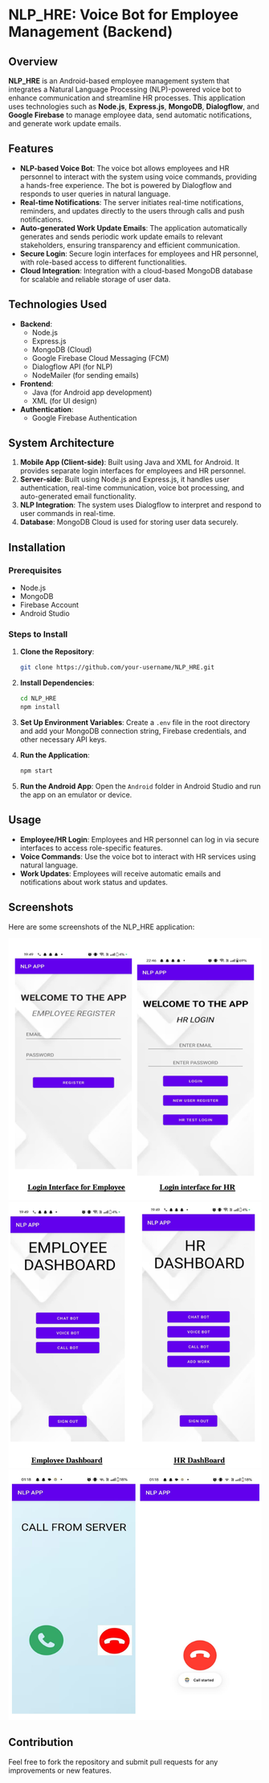 # NLP_HRE: Voice Bot for Employee Management (Backend)

## Overview

**NLP_HRE** is an Android-based employee management system that integrates a Natural Language Processing (NLP)-powered voice bot to enhance communication and streamline HR processes. This application uses technologies such as **Node.js**, **Express.js**, **MongoDB**, **Dialogflow**, and **Google Firebase** to manage employee data, send automatic notifications, and generate work update emails.

## Features

* **NLP-based Voice Bot**: The voice bot allows employees and HR personnel to interact with the system using voice commands, providing a hands-free experience. The bot is powered by Dialogflow and responds to user queries in natural language.
* **Real-time Notifications**: The server initiates real-time notifications, reminders, and updates directly to the users through calls and push notifications.
* **Auto-generated Work Update Emails**: The application automatically generates and sends periodic work update emails to relevant stakeholders, ensuring transparency and efficient communication.
* **Secure Login**: Secure login interfaces for employees and HR personnel, with role-based access to different functionalities.
* **Cloud Integration**: Integration with a cloud-based MongoDB database for scalable and reliable storage of user data.

## Technologies Used

* **Backend**:
   * Node.js
   * Express.js
   * MongoDB (Cloud)
   * Google Firebase Cloud Messaging (FCM)
   * Dialogflow API (for NLP)
   * NodeMailer (for sending emails)
* **Frontend**:
   * Java (for Android app development)
   * XML (for UI design)
* **Authentication**:
   * Google Firebase Authentication

## System Architecture

1. **Mobile App (Client-side)**: Built using Java and XML for Android. It provides separate login interfaces for employees and HR personnel.
2. **Server-side**: Built using Node.js and Express.js, it handles user authentication, real-time communication, voice bot processing, and auto-generated email functionality.
3. **NLP Integration**: The system uses Dialogflow to interpret and respond to user commands in real-time.
4. **Database**: MongoDB Cloud is used for storing user data securely.

## Installation

### Prerequisites

* Node.js
* MongoDB
* Firebase Account
* Android Studio

### Steps to Install

1. **Clone the Repository**:
   ```bash
   git clone https://github.com/your-username/NLP_HRE.git
   ```

2. **Install Dependencies**:
   ```bash
   cd NLP_HRE
   npm install
   ```

3. **Set Up Environment Variables**: Create a `.env` file in the root directory and add your MongoDB connection string, Firebase credentials, and other necessary API keys.

4. **Run the Application**:
   ```bash
   npm start
   ```

5. **Run the Android App**: Open the `Android` folder in Android Studio and run the app on an emulator or device.

## Usage

* **Employee/HR Login**: Employees and HR personnel can log in via secure interfaces to access role-specific features.
* **Voice Commands**: Use the voice bot to interact with HR services using natural language.
* **Work Updates**: Employees will receive automatic emails and notifications about work status and updates.

## Screenshots

Here are some screenshots of the NLP_HRE application:

![Login Screen](./login2.png)
![Dashboard](./dashboard.png)
![Call Feature](./call.png)

## Contribution

Feel free to fork the repository and submit pull requests for any improvements or new features.






